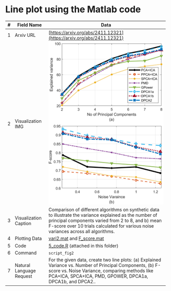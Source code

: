 # Line plot using the Matlab code

| #  | Field Name            | Data                                                                   |
|----|-----------------------|------------------------------------------------------------------------|
| 1  | Arxiv URL             | [https://arxiv.org/abs/2411.12321](https://arxiv.org/abs/2411.12321)   |                                                                    
| 2  | Visualization IMG     | ![Line Plots](khali2.png)                                               |
| 3  | Visualization Caption | Comparison of different algorithms on synthetic data to illustrate the variance explained as the number of principal components varied from $2$ to $8$, and b) mean F-score over $10$ trials calculated for various noise variances across all algorithms. |
| 4  | Plotting Data         | [vari2.mat](vari2.mat) and [F_score.mat](F_score.mat)                                                                       |
| 5  | Code                  | [5_code.R](script_fig2.m) (attached in this folder)                    |
| 6  | Command               | `script_fig2`                                                          |
| 7  | Natural Language Request | For the given data, create two line plots: (a) Explained Variance vs. Number of Principal Components, (b) F-score vs. Noise Variance, comparing methods like PCA+ICA, SPCA+ICA, PMD, GPOWER, DPCA1a, DPCA1b, and DPCA2.. |
